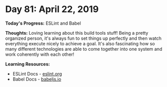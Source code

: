 # Day 81: April 22, 2019

**Today's Progress:** ESLint and Babel

**Thoughts:** Loving learning about this build tools stuff! Being a pretty organized person, it's always fun to set things up perfectly and then watch everything execute nicely to achieve a goal. It's also fascinating how so many different technologies are able to come together into one system and work coherently with each other!

**Learning Resources:**
* ESLint Docs - [eslint.org](https://eslint.org/)
* Babel Docs - [babeljs.io](https://babeljs.io/)
